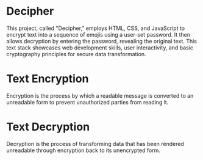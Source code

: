 # Decipher
This project, called "Decipher," employs HTML, CSS, and JavaScript to encrypt text into a sequence of emojis using a user-set password. It then allows decryption by entering the password, revealing the original text.
This text stack showcases web development skills, user interactivity, and basic cryptography principles for secure data transformation.
# Text Encryption
Encryption is the process by which a readable message is converted to an unreadable form to prevent unauthorized parties from reading it.
# Text Decryption
Decryption is the process of transforming data that has been rendered unreadable through encryption back to its unencrypted form.

